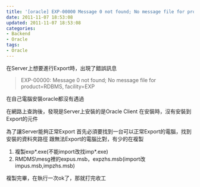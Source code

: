 ```yaml
---
title: '[oracle] EXP-00000 Message 0 not found; No message file for product=RDBMS, facility=EXP'
date: 2011-11-07 18:53:08
updated: 2011-11-07 18:53:08
categories:
- Backend
- Oracle
tags:
- Oracle
---
```

在Server上想要進行Export時，出現了錯誤訊息
> EXP-00000: Message 0 not found; No message file for product=RDBMS, facility=EXP

<!--more-->

在自己電腦安裝oracle都沒有遇過

在網路上查詢後，發現是Server上安裝的是Oracle Client
在安裝時，沒有安裝到Export的元件

為了讓Server能夠正常Export
首先必須要找到一台可以正常Export的電腦，找到安裝的資料夾路徑
跟無法Export的電腦比對，有少的在複製
1. 複製exp*.exe(不能import改找imp*.exe)
2. RMDMS\mesg裡的expus.msb，expzhs.msb(import改impus.msb,impzhs.msb)

複製完畢，在執行一次ok了，那就打完收工